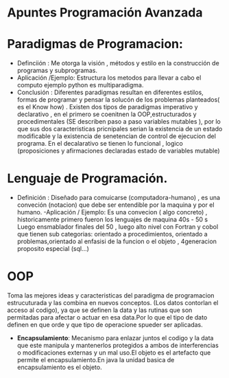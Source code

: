 # **Apuntes Programación Avanzada**

# Paradigmas de Programacion:
- Definciión :
 Me otorga la visión , métodos y estilo en la construcción de programas y subprogramas.
- Aplicación /Ejemplo: Estructura los metodos para llevar a cabo el computo
 ejemplo python es multiparadigma.
- Conclusión : Diferentes paradigmas resultan en diferentes estilos, formas de programar
 y pensar la solucón de los problemas planteados( es el Know how) .
Existen dos tipos de paradigmas imperativo y declarativo , en el primero se coenitnen la 
OOP,estructurados y procedimentales (SE describen paso a paso variables mutables ), por lo que sus dos caracteristicas pricnipales serian la existencia de un estado modificable y la existencia de senetencian de control de ejecucion del programa.
En el decalarativo se tienen lo funcional , logico (proposiciones y afirmaciones declaradas estado de variables mutable)
# Lenguaje de Programación.
- Definición : 
 Diseñado para comuicarse (computadora-humano) , es una conveción (notacion) que debe
ser entendible por la maquina y por el humano.
-Aplicación / Ejemplo:
 Es una convecion ( algo concreto) , historicamente primero fueron los lenguajes de maquina 40s - 50 s
Luego  ensmablador finales del 50 , luego alto nivel con Fortran y cobol que tienen sub categorias: orientado a procedimientos, orientado a problemas,orientado al enfasisi de la funcion o el objeto , 4generacion proposito especial (sql...)

# OOP
Toma las mejores ideas y caracteristicas del paradigma de programacion estrucuturada y las combina en nuevos conceptos.
(Los datos contorlan el acceso al codigo), ya que se definen la data y las rutinas que son permitadas para afectar o
actuar en esa data.Por lo que el tipo de dato definen en que orde y que tipo de operacione spueder ser aplicadas.
- **Encapsulamiento**:
 Mecanismo para enlazar juntos el codigo y la data que este manipula y mantenerlos protegidos a ambos de interferencias o modificaciones externas y un mal uso.El objeto es el artefacto que permite el encapsulamiento.En java la unidad basica de encapsulamiento es el objeto.
